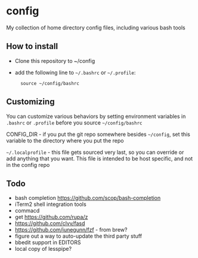 # config
My collection of home directory config files, including various bash tools

## How to install

- Clone this repository to ~/config
- add the following line to ```~/.bashrc``` or ```~/.profile```:

        source ~/config/bashrc

## Customizing

You can customize various behaviors by setting environment variables in
```.bashrc``` or ```.profile``` before you source ```~/config/bashrc```

CONFIG_DIR - if you put the git repo somewhere besides ```~/config```, set this
variable to the directory where you put the repo

```~/.localprofile``` - this file gets sourced very last, so you can override or
add anything that you want. This file is intended to be host specific, and not in
the config repo



## Todo

- bash completion https://github.com/scop/bash-completion
- iTerm2 shell integration tools
- commacd
- get https://github.com/rupa/z
- https://github.com/clvv/fasd
- https://github.com/junegunn/fzf - from brew?
- figure out a way to auto-update the third party stuff
- bbedit support in EDITORS
- local copy of lesspipe?


